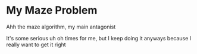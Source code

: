 # My Maze Problem

Ahh the maze algorithm, my main antagonist

It's some serious uh oh times for me, but I keep doing it anyways because I really want to get it right